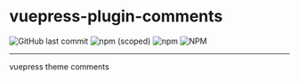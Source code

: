 # vuepress-plugin-comments
![GitHub last commit](https://img.shields.io/github/last-commit/nine-theme/vuepress-plugin-comments) 
![npm (scoped)](https://img.shields.io/npm/v/@nine-theme/vuepress-plugin-comments) 
![npm](https://img.shields.io/npm/dt/@nine-theme/vuepress-plugin-comments) 
![NPM](https://img.shields.io/npm/l/@nine-theme/vuepress-plugin-comments)

---
vuepress theme comments 
